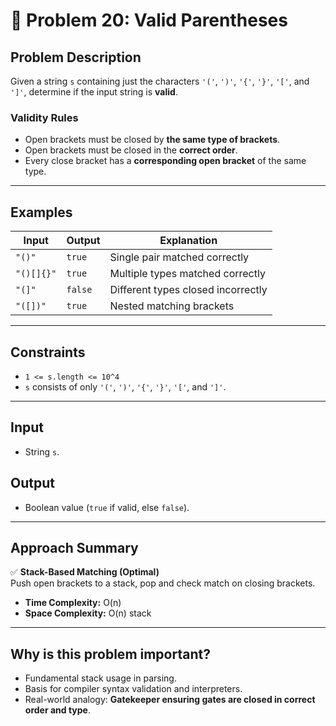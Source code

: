 # 📝 Problem 20: Valid Parentheses

## **Problem Description**

Given a string `s` containing just the characters `'('`, `')'`, `'{'`, `'}'`, `'['`, and `']'`, determine if the input string is **valid**.

### **Validity Rules**

- Open brackets must be closed by **the same type of brackets**.  
- Open brackets must be closed in the **correct order**.  
- Every close bracket has a **corresponding open bracket** of the same type.

---

## **Examples**

| Input | Output | Explanation |
|--|--|--|
| `"()"` | `true` | Single pair matched correctly |
| `"()[]{}"` | `true` | Multiple types matched correctly |
| `"(]"` | `false` | Different types closed incorrectly |
| `"([])"` | `true` | Nested matching brackets |

---

## **Constraints**

- `1 <= s.length <= 10^4`
- `s` consists of only `'('`, `')'`, `'{'`, `'}'`, `'['`, and `']'`.

---

## **Input**

- String `s`.

## **Output**

- Boolean value (`true` if valid, else `false`).

---

## **Approach Summary**

✅ **Stack-Based Matching (Optimal)**  
Push open brackets to a stack, pop and check match on closing brackets.  
- **Time Complexity:** O(n)  
- **Space Complexity:** O(n) stack

---

## **Why is this problem important?**

- Fundamental stack usage in parsing.  
- Basis for compiler syntax validation and interpreters.  
- Real-world analogy: **Gatekeeper ensuring gates are closed in correct order and type**.

